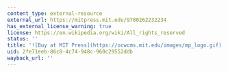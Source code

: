 ```yaml
---
content_type: external-resource
external_url: https://mitpress.mit.edu/9780262232234
has_external_license_warning: true
license: https://en.wikipedia.org/wiki/All_rights_reserved
status: ''
title: '![Buy at MIT Press](https://ocwcms.mit.edu/images/mp_logo.gif)'
uid: 2fe71eeb-86c8-4c74-948c-960c29552ddb
wayback_url: ''
---
```

